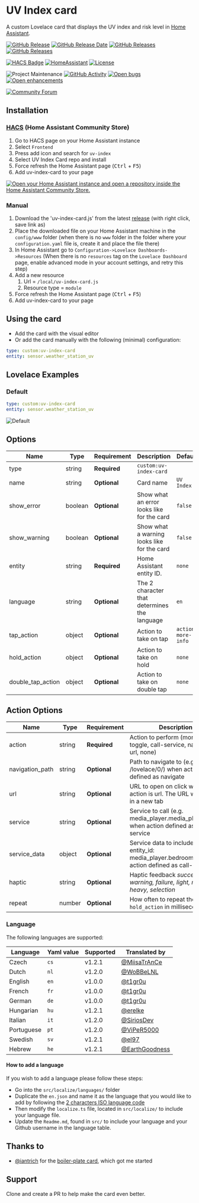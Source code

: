 # UV Index card

A custom Lovelace card that displays the UV index and risk level in [Home Assistant](https://home-assistant.io/).

[![GitHub Release][releases-shield]][releases-link] [![GitHub Release Date][release-date-shield]][releases-link] [![GitHub Releases][latest-download-shield]][traffic-link] [![GitHub Releases][total-download-shield]][traffic-link]

[![HACS Badge][hacs-shield]][hacs-link] [![HomeAssistant][home-assistant-shield]][home-assistant-link] [![License][license-shield]][license-link]

![Project Maintenance][maintenance-shield] [![GitHub Activity][activity-shield]][activity-link] [![Open bugs][bugs-shield]][bugs-link] [![Open enhancements][enhancements-shield]][enhancement-link]

[![Community Forum][forum-shield]][forum-link]

## Installation

### [HACS](https://hacs.xyz/) (Home Assistant Community Store)

1. Go to HACS page on your Home Assistant instance
1. Select `Frontend`
1. Press add icon and search for `uv-index`
1. Select UV Index Card repo and install
1. Force refresh the Home Assistant page (<kbd>Ctrl</kbd> + <kbd>F5</kbd>)
1. Add uv-index-card to your page

[![Open your Home Assistant instance and open a repository inside the Home Assistant Community Store.](https://my.home-assistant.io/badges/hacs_repository.svg)](https://my.home-assistant.io/redirect/hacs_repository/?owner=t1gr0u&repository=uv-index-card&category=plugin)

### Manual

1. Download the 'uv-index-card.js' from the latest [release](https://github.com/t1gr0u/uv-index-card/releases) (with right click, save link as)
1. Place the downloaded file on your Home Assistant machine in the `config/www` folder (when there is no `www` folder in the folder where your `configuration.yaml` file is, create it and place the file there)
1. In Home Assistant go to `Configuration->Lovelace Dashboards->Resources` (When there is no `resources` tag on the `Lovelace Dashboard` page, enable advanced mode in your account settings, and retry this step)
1. Add a new resource
   1. Url = `/local/uv-index-card.js`
   1. Resource type = `module`
1. Force refresh the Home Assistant page (<kbd>Ctrl</kbd> + <kbd>F5</kbd>)
1. Add uv-index-card to your page

## Using the card

- Add the card with the visual editor
- Or add the card manually with the following (minimal) configuration:

```yaml
type: custom:uv-index-card
entity: sensor.weather_station_uv
```

## Lovelace Examples

### Default

```yaml
type: custom:uv-index-card
entity: sensor.weather_station_uv
```

![Default](https://github.com/t1gr0u/uv-index-card/blob/master/docs/images/uv-index-card.png?raw=true)


## Options

| Name              | Type    | Requirement  | Description                                 | Default             |
| ----------------- | ------- | ------------ | ------------------------------------------- | ------------------- |
| type              | string  | **Required** | `custom:uv-index-card`                      |                     |
| name              | string  | **Optional** | Card name                                   | `UV Index`          |
| show_error        | boolean | **Optional** | Show what an error looks like for the card  | `false`             |
| show_warning      | boolean | **Optional** | Show what a warning looks like for the card | `false`             |
| entity            | string  | **Required** | Home Assistant entity ID.                   | `none`              |
| language          | string  | **Optional** | The 2 character that determines the language| `en`                |
| tap_action        | object  | **Optional** | Action to take on tap                       | `action: more-info` |
| hold_action       | object  | **Optional** | Action to take on hold                      | `none`              |
| double_tap_action | object  | **Optional** | Action to take on double tap                | `none`              |

## Action Options

| Name            | Type   | Requirement  | Description                                                                                                                            | Default     |
| --------------- | ------ | ------------ | -------------------------------------------------------------------------------------------------------------------------------------- | ----------- |
| action          | string | **Required** | Action to perform (more-info, toggle, call-service, navigate url, none)                                                                | `more-info` |
| navigation_path | string | **Optional** | Path to navigate to (e.g. /lovelace/0/) when action defined as navigate                                                                | `none`      |
| url             | string | **Optional** | URL to open on click when action is url. The URL will open in a new tab                                                                | `none`      |
| service         | string | **Optional** | Service to call (e.g. media_player.media_play_pause) when action defined as call-service                                               | `none`      |
| service_data    | object | **Optional** | Service data to include (e.g. entity_id: media_player.bedroom) when action defined as call-service                                     | `none`      |
| haptic          | string | **Optional** | Haptic feedback _success, warning, failure, light, medium, heavy, selection_                                                           | `none`      |
| repeat          | number | **Optional** | How often to repeat the `hold_action` in milliseconds.                                                                                 | `none`      |


### Language

The following languages are supported:

| Language  | Yaml value | Supported | Translated by                                                                       |
| --------- | ---------- | --------- | ----------------------------------------------------------------------------------- |
| Czech     | `cs`       | v1.2.1    | [@MiisaTrAnCe](https://github.com/MiisaTrAnCe)                                      |
| Dutch     | `nl`       | v1.2.0    | [@WoBBeLNL](https://github.com/WoBBeLnl)                                            |
| English   | `en`       | v1.0.0    | [@t1gr0u](https://github.com/t1gr0u)                                                |
| French    | `fr`       | v1.0.0    | [@t1gr0u](https://github.com/t1gr0u)                                                |
| German    | `de`       | v1.0.0    | [@t1gr0u](https://github.com/t1gr0u)                                                |
| Hungarian | `hu`       | v1.2.1    | [@erelke](https://github.com/erelke)                                                |
| Italian   | `it`       | v1.2.0    | [@SiriosDev](https://github.com/SiriosDev)                                          |
| Portuguese| `pt`       | v1.2.0    | [@ViPeR5000](https://github.com/viper5000)                                          |
| Swedish   | `sv`       | v1.2.1    | [@el97](https://github.com/el97)                                                    |
| Hebrew    | `he`       | v1.2.1    | [@EarthGoodness](https://github.com/EarthGoodness)                                  |

#### How to add a language

If you wish to add a language please follow these steps:

* Go into the `src/localize/languages/` folder
* Duplicate the `en.json` and name it as the language that you would like to add by following the [2 characters ISO language code](https://en.wikipedia.org/wiki/List_of_ISO_639-1_codes)
* Then modify the `localize.ts` file, located in `src/localize/` to include your language file.
* Update the `Readme.md`, found in `src/` to include your language and your Github username in the language table.

## Thanks to

- [@iantrich](https://www.github.com/iantrich) for the [boiler-plate card](https://github.com/custom-cards/boilerplate-card), which got me started


## Support

Clone and create a PR to help make the card even better.

[releases-shield]: https://img.shields.io/github/release/t1gr0u/uv-index-card.svg?style=flat-square
[releases-link]: https://github.com/t1gr0u/uv-index-card/releases/latest
[release-date-shield]: https://img.shields.io/github/release-date/t1gr0u/uv-index-card?style=flat-square
[latest-download-shield]: https://img.shields.io/github/downloads/t1gr0u/uv-index-card/latest/total?style=flat-square&label=downloads%20latest%20release
[total-download-shield]: https://img.shields.io/github/downloads/t1gr0u/uv-index-card/total?style=flat-square&label=total%20views
[traffic-link]: https://github.com/t1gr0u/uv-index-card/graphs/traffic
[hacs-shield]: https://img.shields.io/badge/HACS-Default-orange.svg?style=flat-square
[hacs-link]: https://github.com/custom-components/hacs
[home-assistant-shield]: https://img.shields.io/badge/Home%20Assistant-visual%20editor/yaml-green?style=flat-square
[home-assistant-link]: https://www.home-assistant.io/
[license-shield]: https://img.shields.io/github/license/custom-cards/boilerplate-card.svg?style=flat-square
[license-link]: LICENSE.md
[activity-shield]: https://img.shields.io/github/commit-activity/y/t1gr0u/uv-index-card.svg?style=flat-square
[activity-link]: https://github.com/t1gr0u/uv-index-card/commits/master
[bugs-shield]: https://img.shields.io/github/issues/t1gr0u/uv-index-card/bug?color=red&style=flat-square&label=bugs
[bugs-link]: https://github.com/t1gr0u/uv-index-card/labels/bug
[enhancements-shield]: https://img.shields.io/github/issues/t1gr0u/uv-index-card/enhancement?color=blue&style=flat-square&label=enhancements
[enhancement-link]: https://github.com/t1gr0u/uv-index-card/labels/enhancement
[maintenance-shield]: https://img.shields.io/maintenance/yes/2023.svg?style=flat-square
[forum-shield]: https://img.shields.io/badge/community-forum-brightgreen.svg?style=flat-square
[forum-link]: https://community.home-assistant.io/t/uv-index-card/543446

